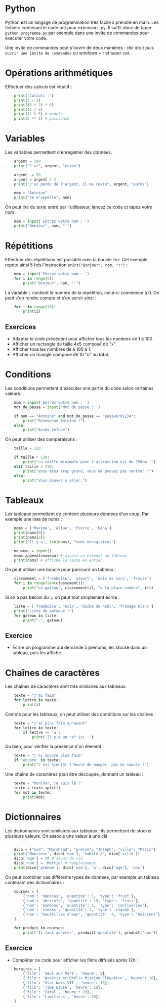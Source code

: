 # Python

Python est un langage de programmation très facile à prendre en main.
Les fichiers contenant le code ont pour extension `.py`. Il suffit donc de
taper `python programme.py` par exemple dans une invite de commandes pour
éxecuter votre code.

Une invite de commandes peut s'ouvrir de deux manières : clic droit puis
`ouvrir une invite de commandes` ou windows + r et taper `cmd`.

# Opérations arithmétiques

Effectuer des calculs est intuitif :

```python
    print('Calculs :')
    print(3 + 2)
    print((3 + 2) * 6)
    print(11 / 5)
    print(11 % 5) # modulo
    print(2 ** 2) # puissance
```

# Variables

Les variables permettent d'enregistrer des données.

```python
    argent = 100
    print("J'ai", argent, "euros")

    argent -= 50
    argent = argent / 2
    print("J'ai perdu de l'argent, il me reste", argent, "euros")

    nom = "Antoine"
    print("Je m'appelle", nom)
```

On peut lire du texte entré par l'utilisateur, lancez ce code et tapez votre
nom :

```python
    nom = input('Entrez votre nom : ')
    print("Bonjour", nom, "!")
```

# Répétitions

Effectuer des répétitions est possible avec la boucle `for`. Cet exemple repète
ainsi 5 fois l'instruction `print("Bonjour", nom, "!")` :

```python
    nom = input('Entrez votre nom : ')
    for i in range(5):
        print("Bonjour", nom, "!")
```

La variable `i` contient le numéro de la répétition, celui-ci commence à 0. On
peut s'en rendre compte et s'en servir ainsi :

```python
    for i in range(10):
        print(i)
```

## Exercices

* Adapter le code précédent pour afficher tous les nombres de 1 à 100.
* Afficher un rectangle de taille 4x5 composé de "x".
* Afficher tous les nombres de à 100 à 1.
* Afficher un triangle composé de 10 "o" au total.

# Conditions

Les conditions permettent d'exécuter une partie du code selon certaines valeurs.

```python
    nom = input('Entrez votre nom : ')
    mot_de_passe = input('Mot de passe : ')

    if nom == "Antoine" and mot_de_passe == "password1234":
        print("Bienvenue Antoine !")
    else:
        print("Accès refusé")
```

On peut utiliser des comparaisons :

```python
    taille = 120

    if taille < 130:
        print("La taille minimale pour l'attraction est de 150cm !")
    elif taille > 210:
        print("Vous êtes trop grand, vous ne pouvez pas rentrer !")
    else:
        print("Vous pouvez y aller.")
```

# Tableaux

Les tableaux permettent de contenir plusieurs données d'un coup. Par exemple
une liste de noms :

```python
    noms = ['Maxime', 'Aline', 'Pierre', 'Nina']
    print(noms[0])
    print(noms[2])
    print("Il y a", len(noms), "noms enregistrés")

    nouveau = input()
    noms.append(nouveau) # ajoute un élément au tableau
    print(noms) # affiche la liste en entier
```

On peut utiliser une boucle pour parcourir un tableau :

```python
    classement = ['framboise', 'yaourt', 'noix de coco', 'fraise']
    for i in range(len(classement)):
        print("Le gateau", classement[i], "a la place numéro", i+1)
```

Si on a pas besoin du  `i`, on peut tout simplement écrire :

```python
    liste = ['framboise', 'noix', 'bûche de noël', 'fromage blanc']
    print('Liste de gateaux :')
    for gateau in liste:
        print("-", gateau)
```

## Exercice

* Écrire un programme qui demande 5 prénoms, les stocke dans un tableau, puis
les affiche.

# Chaînes de caractères

Les chaînes de caractères sont très similaires aux tableaux.

```python
    texte = "j'ai faim"
    for lettre in texte:
        print(i)
```

Comme pour les tableaux, on peut utiliser des conditions sur les chaînes :

```python
    texte = "j'ai plus faim qu'avant"
    for lettre in texte:
        if lettre == 'a':
            print('Il y a un "a" ici !')
```

Ou bien, pour vérifier la présence d'un élément :

```python
    texte = "j'ai encore plus faim"
    if 'encore' in texte:
        print("C'est bientôt l'heure de manger, pas de soucis !")
```

Une chaîne de caractères peut être découpée, donnant un tableau :

```python
    texte = "Bonjour, je suis là !"
    texte = texte.split()
    for mot in texte:
        print(mot)
```

# Dictionnaires

Les dictionnaires sont similaires aux tableaux : ils permettent de stocker
plusieurs valeurs. On associe une valeur à une clé.

```python

    dico = {"nom": "Marchand", "prénom": "Joseph", "ville": "Paris"}
    print('Monsieur', dico['nom'], 'habite à', dico['ville'])
    dico['age'] = 20 # ajout de clé
    dico['nom'] = 'Martin' # remplacement
    print(dico['prénom'], dico['nom'], 'a', dico['age'], 'ans')
```

On peut combiner ces différents types de données, par exemple un tableau
contenant des dictionnaires :

```python
    courses = [
        {'nom': 'bananes', 'quantité': 5, 'type': 'fruit'},
        {'nom': 'abricots', 'quantité': 10, 'type': 'fruit'},
        {'nom': 'bonbons', 'quantité': 2, 'type': 'confiseries'},
        {'nom': 'steaks', 'quantité': 2, 'type': 'viande'},
        {'nom': "bouteilles d'eau", 'quantité': 4, 'type': 'boissons'},
    ]

    for produit in courses:
        print('Il faut acheter', produit['quantité'], produit['nom'])
```

## Exercice

* Compléter ce code pour afficher les films diffusés après 12h :

```python
    horaires = [
        {'film': 'Seul sur Mars', 'heure': 9},
        {'film': 'Astérix et Obélix Mission Cléopâtre', 'heure': 10},
        {'film': 'Star Wars VII', 'heure': 15},
        {'film': 'Time Lapse', 'heure': 18},
        {'film': 'Fatal', 'heure': 20},
        {'film': 'Limitless', 'heure': 20},
    ]
```

